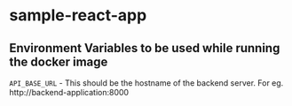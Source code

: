 # sample-react-app

## Environment Variables to be used while running the docker image

`API_BASE_URL` - This should be the hostname of the backend server. For eg. http://backend-application:8000